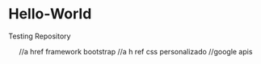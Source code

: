# Hello-World
Testing Repository
<DOCTYPE html>
  <head></head>
  <body>
    <header>
   <title></title>
   <meta charset="utf-8">
      //a href framework bootstrap
      //a h ref css personalizado
      //google apis
    </header>
    <nav></nav>
    <article></article>
    <aside></aside>
    <footer></footer>
  </body>
